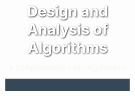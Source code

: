 <title>Design and Analysis of Algorithms - Portfolio</title>
<style>
    /* General Reset */
    * {
        margin: 0;
        padding: 0;
        box-sizing: border-box;
    }

    /* Body Styling */
    body {
        font-family: 'Segoe UI', Tahoma, Geneva, Verdana, sans-serif;
        color: #e0e0e0; /* Brighter text for better readability */
        background-image: linear-gradient(rgba(0, 0, 0, 0.85), rgba(0, 0, 0, 0.85)), url('background.png');
        background-size: cover;
        background-position: center;
        background-attachment: fixed;
        line-height: 1.6;
        display: flex;
        justify-content: center;
        align-items: center;
        height: 100vh;
        text-align: center;
        flex-direction: column;
        overflow-x: hidden; /* Prevent horizontal scrolling */
        width: 100%; /* Ensure the body is full width */
        margin: 0; /* Remove any default margin */
    }

    /* Header Styling */
    header {
        margin-bottom: 20px;
    }

    header h1 {
        font-size: 3rem;
        font-weight: bold;
        color: #ffffff;
        text-shadow: 2px 2px 5px rgba(0, 0, 0, 0.7);
    }

    header p {
        font-size: 1.4rem;
        color: #f5f5f5;
    }

    /* Footer Styling */
    footer {
        background-color: rgba(44, 62, 80, 0.95);
        color: #ffffff;
        text-align: center;
        padding: 20px 0;
        position: relative;
        width: 100%;
    }

    /* Top-right Horizontal Buttons */
    .top-buttons {
        position: fixed;
        top: 20px;
        right: 20px;
        display: flex;
        gap: 15px;
    }

    .top-buttons a {
        background-color: rgba(0, 123, 255, 0.8);
        color: #ffffff;
        padding: 12px 20px;
        text-decoration: none;
        border-radius: 8px;
        font-size: 1rem;
        text-align: center;
        transition: background-color 0.3s ease;
        white-space: nowrap;
    }

    .top-buttons a:hover {
        background-color: rgba(0, 123, 255, 1);
    }

    /* Mobile Responsiveness */
    @media (max-width: 768px) {
        header h1 {
            font-size: 2.4rem;
        }

        header p {
            font-size: 1.2rem;
        }

        .top-buttons {
            top: 10px;
            right: 10px;
            gap: 8px;
        }

        .top-buttons a {
            padding: 10px 15px;
            font-size: 0.9rem;
        }
    }
</style>

<header>
    <h1>Design and Analysis of Algorithms</h1>
    <p>A Comprehensive Learning Portfolio</p>
</header>

<footer>
    <!-- Removed the copyright text -->
</footer>
